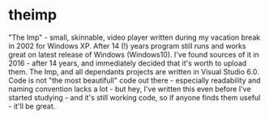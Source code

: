 # theimp
"The Imp" - small, skinnable, video player written during my vacation break in 2002 for Windows XP. After 14 (!) years program still runs and works great on latest release of Windows (Windows10).
I've found sources of it in 2016 - after 14 years, and immediately decided that it's worth to upload them.
The Imp, and all dependants projects are written in Visual Studio 6.0.
Code is not "the most beautifull" code out there - especially readability and naming convention lacks a lot - but hey, I've written this even before I've started studying - and it's still working code, so if anyone finds them useful - it'll be great.
